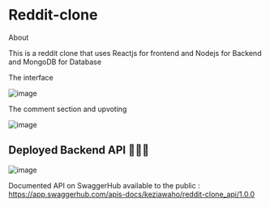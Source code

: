 # Reddit-clone

About 

This is a reddit clone that uses Reactjs for frontend and Nodejs for Backend and MongoDB for Database 

The interface

![image](https://github.com/alu-rwa-webdev/reddit-clone-WahomeKezia/assets/90443938/946b1b69-d41c-4701-b10c-93c8dde19faa)

The comment section and upvoting 

![image](https://github.com/alu-rwa-webdev/reddit-clone-WahomeKezia/assets/90443938/3b0d0974-f81b-4833-bb5a-30466cff25c0)


## Deployed Backend API 👨‍💻🙌
![image](https://github.com/alu-rwa-webdev/reddit-clone-WahomeKezia/assets/90443938/21951caa-f26d-44a4-acb0-a09e49c58adc)

Documented API on SwaggerHub available to the public : https://app.swaggerhub.com/apis-docs/keziawaho/reddit-clone_api/1.0.0 


